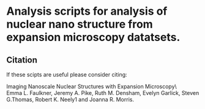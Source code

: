 # Analysis scripts for analysis of nuclear nano structure from expansion microscopy datatsets. 


## Citation

If these scipts are useful please consider citing:

Imaging Nanoscale Nuclear Structures with Expansion Microscopy\  
Emma L. Faulkner, Jeremy A. Pike, Ruth M. Densham, Evelyn Garlick, Steven G.Thomas, Robert K. Neely1 and Joanna R. Morris.